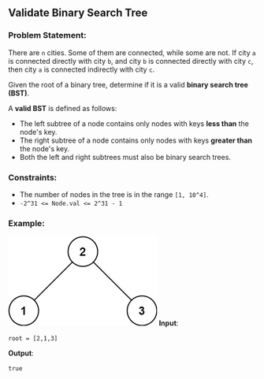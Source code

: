 ## Validate Binary Search Tree

### Problem Statement:
There are `n` cities. Some of them are connected, while some are not. If city `a` is connected directly with city `b`, and city `b` is connected directly with city `c`, then city `a` is connected indirectly with city `c`.

Given the root of a binary tree, determine if it is a valid **binary search tree (BST)**.

A **valid BST** is defined as follows:
- The left subtree of a node contains only nodes with keys **less than** the node's key.
- The right subtree of a node contains only nodes with keys **greater than** the node's key.
- Both the left and right subtrees must also be binary search trees.

### Constraints:
- The number of nodes in the tree is in the range `[1, 10^4]`.
- `-2^31 <= Node.val <= 2^31 - 1`

### Example:
![](Tree.jpg)
**Input**: 
```plaintext
root = [2,1,3]
```

**Output**: 
```plaintext
true
```

